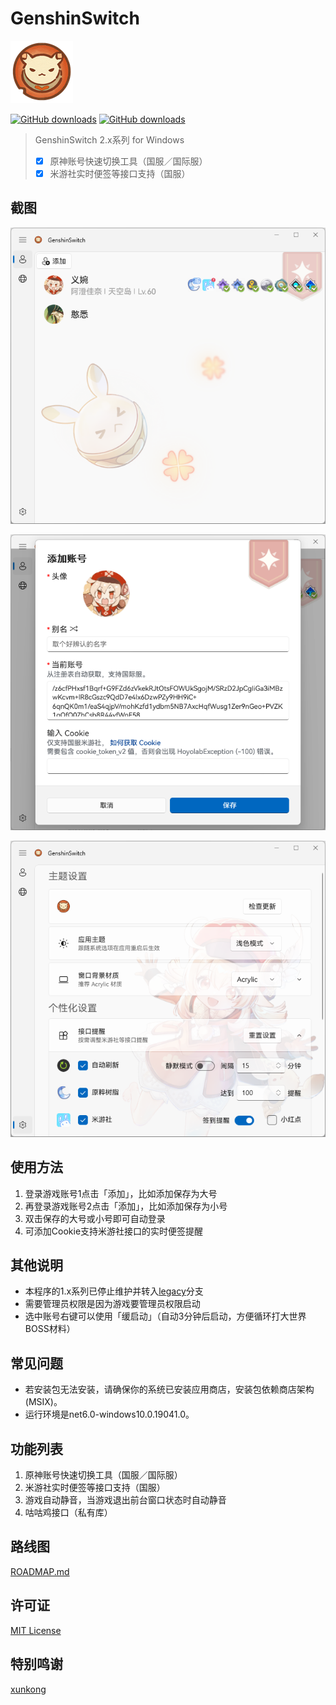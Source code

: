 # GenshinSwitch

![StoreLogo.scale-200](src/GenshinSwitch/Assets/Logos/StoreLogo.scale-200.png)

[![GitHub downloads](https://img.shields.io/github/downloads/emako/genshin-switch/total)](https://github.com/emako/genshin-switch/releases)
[![GitHub downloads](https://img.shields.io/github/downloads/emako/genshin-switch/latest/total)](https://github.com/emako/genshin-switch/releases)

> GenshinSwitch 2.x系列 for Windows
>
> - [x] 原神账号快速切换工具（国服／国际服）
> - [x] 米游社实时便签等接口支持（国服）

## 截图

![](assets/main.png)

![](assets/account.png)

![](assets/settings.png)

## 使用方法

1. 登录游戏账号1点击「添加」，比如添加保存为大号
2. 再登录游戏账号2点击「添加」，比如添加保存为小号
3. 双击保存的大号或小号即可自动登录
4. 可添加Cookie支持米游社接口的实时便签提醒

## 其他说明

- 本程序的1.x系列已停止维护并转入[legacy](https://github.com/genshin-matrix/genshin-switch/tree/legacy)分支
- 需要管理员权限是因为游戏要管理员权限启动
- 选中账号右键可以使用「缓启动」（自动3分钟后启动，方便循环打大世界BOSS材料）

## 常见问题

-  若安装包无法安装，请确保你的系统已安装应用商店，安装包依赖商店架构 (MSIX)。
-  运行环境是net6.0-windows10.0.19041.0。

## 功能列表

1. 原神账号快速切换工具（国服／国际服）
2. 米游社实时便签等接口支持（国服）
3. 游戏自动静音，当游戏退出前台窗口状态时自动静音
4. 咕咕鸡接口（私有库）

## 路线图

[ROADMAP.md](ROADMAP.md)

## 许可证

[MIT License](https://github.com/genshin-matrix/genshin-switch/blob/main/LICENSE)

## 特别鸣谢

[xunkong](https://github.com/xunkong/xunkong)

